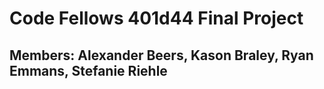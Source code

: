 # Code Fellows 401d44 Final Project

## Members: Alexander Beers, Kason Braley, Ryan Emmans, Stefanie Riehle

<!-- ## Usage

This project is deployed on Heroku at [https://hivebbs.herokuapp.com/](https://hivebbs.herokuapp.com/)

The following routes are available:

```plaintext
Signup:
    - POST: https://hivebbs.herokuapp.com/api/signup

Signin:
    - POST: https://hivebbs.herokuapp.com/api/signup

Protected API:
    - POST: https://hivebbs.herokuapp.com/api/acl/:category/
    - PUT/DELETE: https://hivebbs.herokuapp.com/api/acl/:category/:id

Public API:
    - GET: https://hivebbs.herokuapp.com/api/readOnly
    - GET (by id): https://hivebbs.herokuapp.com/api/readOnly/:id

note: supported categories include arts-crafts, auto, clothing, electronics, entertainment, furniture, general, kids, houseHold, music
```

Notification clients can be executed using the following commands. Note that the demonstration clients are configured for the furniture and auto categories and should be run in seperate terminals.

```plaintext
terminal 1:
> node ./client/autoClient.js

terminal 2:
> node ./client/furnClient
```

## Installation

To run this appllication locally, clone the repository to your machine. The clients will need to be manually configured to access the localhost.

```plaintext
terminal 1:
> npm install
> npm start

terminal 2:
> node ./client/autoClient.js

terminal 3:
> node ./client/furnClient

```

## Problem Domain:

We want to create a bulletin board system that will allow a user to post an item for sale to a wide audience.

- **MVP:** System will allow a user to:
  - sign up
  - sign in
  - subscribe to a channel or topic to receive notifications
  - add an item for sale to a database that generates a message to subscribers
- **Stretch goal:** Create multiple channels on a variety of topics
- **Stretch goal:** Post a message to a message board
- **Stretch goal:** Send a direct message to another user

## Wireframe

![Hive BBS Wireframe](./docs/HIVEbbs.jpg)

## Dependencies

- base-64
- bcrypt
- cors
- dotenv
- express
- jest
- jsonwebtoken
- morgan
- pg
- sequelize
- sequelize-cli
- socket.io
- socket.io-client
- sqlite3
- supertest -->
